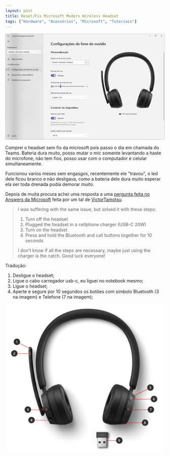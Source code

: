 ```yaml
---
layout: post
title: Reset/Fix Microsoft Modern Wireless Headset
tags: ["Hardware", "Acessórios", "Microsoft", "Tutoriais"]
---
```


![Imagem do app microsoft](/assets/images/posts_img/headset-1.png)

Comprei o headset sem fio da microsoft pois passo o dia em chamada do Teams.
Bateria dura muito, posso mutar o mic somente levantando a haste do microfone, não tem fios, posso usar com o computador e celular simultaneamente.

Funcionou varios meses sem engasgos, recentemente ele "travou", o led dele ficou branco e não desligava, como a bateria dele dura muito esperar ela ser toda drenada podia demorar muito.

Depois de muita procura achei uma resposta a uma [pergunta feita no Answers da Microsoft](https://answers.microsoft.com/en-us/surface/forum/all/how-can-fix-microsoft-modern-wireless-headset-that/cfcb142a-bcc8-47fa-a431-e00590573374) feita por um tal de [VictorTamotsu](https://answers.microsoft.com/en-us/profile/5fc2755f-0ddc-406d-ae04-93cb61169ac7).

> I was suffering with the same issue, but solved it with these steps:
>
> 1. Turn off the headset
> 2. Plugged the headset in a cellphone charger (USB-C 20W)
> 3. Turn on the headset
> 4. Press and hold the Bluetooth and call buttons together for 10 seconds
>
> I don't know if all the steps are necessary, maybe just using the charger is the catch. Good luck everyone!

Tradução:

1. Desligue o headset;
2. Ligue o cabo carregador usb-c, eu liguei no notebook mesmo;
3. Ligue o headset;
4. Aperte e segure por 10 segundos os botões com simbolo Bluetooth (3 na imagem) e Telefone (7 na imagem);

![Botões e partes](/assets/images/posts_img/headset-2.png)
